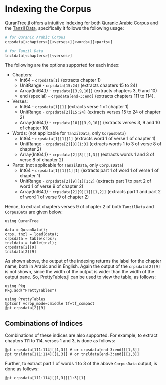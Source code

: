 Indexing the Corpus
=====
QuranTree.jl offers a intuitive indexing for both [Quranic Arabic Corpus](https://corpus.quran.com/) and the [Tanzil Data](http://tanzil.net/download), specifically it follows the following usage:
```julia
# for Quranic Arabic Corpus
crpsdata[<chapters>][<verses>][<words>][<parts>]

# for Tanzil Data
tnzldata[<chapters>][<verses>]
```
The following are the options supported for each index:
 * Chapters:
    * Int64 - `crpsdata[1]` (extracts chapter 1)
    * UnitRange - `crpsdata[15:24]` (extracts chapters 15 to 24)
    * Array{Int64,1} - `crpsdata[[3,9,10]]` (extracts chapters 3, 9 and 10)
    * end (special) - `crpsdata[end-3:end]` (extracts chapters 111 to 114).
 * Verses:
    * Int64 - `crpsdata[1][1]` (extracts verse 1 of chapter 1)
    * UnitRange - `crpsdata[2][15:24]` (extracts verses 15 to 24 of chapter 2)
    * Array{Int64,1} - `crpsdata[10][[3,9,10]]` (extracts verses 3, 9 and 10 of chapter 10)
 * Words: (not applicable for `TanzilData`, only `CorpusData`)
    * Int64 - `crpsdata[1][1][1]` (extracts word 1 of verse 1 of chapter 1)
    * UnitRange - `crpsdata[2][8][1:3]` (extracts words 1 to 3 of verse 8 of chapter 2)
    * Array{Int64,1} - `crpsdata[2][8][[1,3]]` (extracts words 1 and 3 of verse 8 of chapter 2)
* Parts: (not applicable for `TanzilData`, only `CorpusData`)
    * Int64 - `crpsdata[1][1][1][1]` (extracts part 1 of word 1 of verse 1 of chapter 1)
    * UnitRange - `crpsdata[2][9][1][1:2]` (extracts part 1 to part 2 of word 1 of verse 9 of chapter 2)
    * Array{Int64,1} - `crpsdata[2][9][1][[1,2]]` (extracts part 1 and part 2 of word 1 of verse 9 of chapter 2)

Hence, to extract chapters verses 9 of chapter 2 of both `TanzilData` and `CorpusData` are given below:
```@repl abc
using QuranTree

data = QuranData();
crps, tnzl = load(data);
crpsdata = table(crps);
tnzldata = table(tnzl);
crpsdata[2][9]
tnzldata[2][9]
```
As shown above, the output of the indexing returns the label for the chapter name, both in Arabic and in English. Again the output of the `crpsdata[2][9]` is not shown, since the width of the output is wider than the width of the output pane. So, PrettyTables.jl can be used to view the table, as follows:
```@setup abc
using Pkg
Pkg.add("PrettyTables")
```
```@repl abc
using PrettyTables
@ptconf vcrop_mode=:middle tf=tf_compact
@pt crpsdata[2][9]
```
## Combinations of Indices
Combinations of these indices are also supported. For example, to extract chapters 111 to 114, verses 1 and 3, is done as follows:
```@repl abc
@pt crpsdata[111:114][[1,3]] # or crpsdata[end-3:end][[1,3]]
@pt tnzldata[111:114][[1,3]] # or tnzldata[end-3:end][[1,3]]
```
Further, to extract part 1 of words 1 to 3 of the above `CorpusData` output, is done as follows:
```@repl abc
@pt crpsdata[111:114][[1,3]][1:3][1] 
```